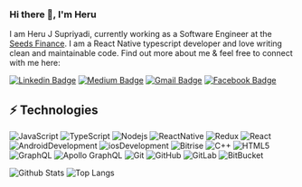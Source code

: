 ### Hi there 👋, I'm Heru

I am Heru J Supriyadi, currently working as a Software Engineer at the [Seeds Finance](https://seeds.finance/). I am a React Native typescript developer and love writing clean and maintainable code. Find out more about me & feel free to connect with me here:

[![Linkedin Badge](https://img.shields.io/badge/-Heru%20J-blue?style=flat-square&logo=Linkedin&logoColor=white&link=https://www.linkedin.com/in/heru-js/)](https://www.linkedin.com/in/heru-js/)
[![Medium Badge](https://img.shields.io/badge/Heru%20JS-12100E?style=flat-square&logo=medium&logoColor=white&link=https://rashedul-alam.medium.com/)](https://rashedul-alam.medium.com/)
[![Gmail Badge](https://img.shields.io/badge/-heruu.js@protonmail.com-c14438?style=flat-square&logo=Gmail&logoColor=white&link=mailto:heruu.js@protonmail.com)](mailto:heruu.js@protonmail.com)
[![Facebook Badge](https://img.shields.io/badge/Heru%20Julyanto%20Eka-1877F2?style=flat-square&logo=facebook&logoColor=white&link=https://www.facebook.com/heru.julyanto.es/)](https://www.facebook.com/heru.julyanto.es/)


## ⚡ Technologies

![JavaScript](https://img.shields.io/badge/-JavaScript-black?style=flat-square&logo=javascript)
![TypeScript](https://img.shields.io/badge/-TypeScript-007ACC?style=flat-square&logo=typescript)
![Nodejs](https://img.shields.io/badge/-Nodejs-black?style=flat-square&logo=Node.js)
![ReactNative](https://img.shields.io/badge/-React%20Native-black?style=flat-square&logo=react)
![Redux](https://img.shields.io/badge/-Redux-764ABC?style=flat-square&logo=redux)
![React](https://img.shields.io/badge/-React%20JS-black?style=flat-square&logo=react)
![AndroidDevelopment](https://img.shields.io/badge/-Development-white?style=flat-square&logo=android)
![iosDevelopment](https://img.shields.io/badge/-Development-black?style=flat-square&logo=ios)
![Bitrise](https://img.shields.io/badge/-Bitrise-683D87?style=flat-square&logo=bitrise)
![C++](https://img.shields.io/badge/-C++-00599C?style=flat-square&logo=c)
![HTML5](https://img.shields.io/badge/-HTML5-E34F26?style=flat-square&logo=html5&logoColor=white)
![GraphQL](https://img.shields.io/badge/-GraphQL-E10098?style=flat-square&logo=graphql)
![Apollo GraphQL](https://img.shields.io/badge/-Apollo%20GraphQL-311C87?style=flat-square&logo=apollo-graphql)
![Git](https://img.shields.io/badge/-Git-black?style=flat-square&logo=git)
![GitHub](https://img.shields.io/badge/-GitHub-181717?style=flat-square&logo=github)
![GitLab](https://img.shields.io/badge/-GitLab-FCA121?style=flat-square&logo=gitlab)
![BitBucket](https://img.shields.io/badge/-BitBucket-darkblue?style=flat-square&logo=bitbucket)

![Github Stats](https://github-readme-stats.vercel.app/api?username=herujest&count_private=true&show_icons=true&include_all_commits=true)
![Top Langs](https://github-readme-stats.vercel.app/api/top-langs/?username=herujest&hide=TeX&layout=compact)


